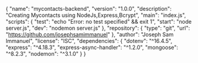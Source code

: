 {
  "name": "mycontacts-backend",
  "version": "1.0.0",
  "description": "Creating Mycontacts using NodeJs,Express,Bcrypt",
  "main": "index.js",
  "scripts": {
    "test": "echo \"Error: no test specified\" && exit 1",
    "start": "node server.js",
    "dev": "nodemon server.js"
  },
  "repository": {
    "type": "git",
    "url": "https://github.com/josephsamimmanuel"
  },
  "author": "Joseph Sam Immanuel",
  "license": "ISC",
  "dependencies": {
    "dotenv": "^16.4.5",
    "express": "^4.18.3",
    "express-async-handler": "^1.2.0",
    "mongoose": "^8.2.3",
    "nodemon": "^3.1.0"
  }
}
